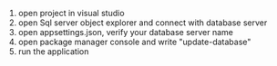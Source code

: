 
1) open project in visual studio
2) open Sql server object explorer and connect with database server
3) open appsettings.json, verify your database server name
4) open package manager console and write "update-database"
5) run the application  
